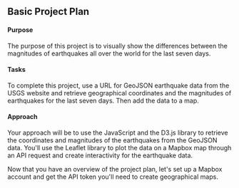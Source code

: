 ## Basic Project Plan

#### Purpose

The purpose of this project is to visually show the differences between the magnitudes of earthquakes all over the world for the last seven days.

#### Tasks

To complete this project, use a URL for GeoJSON earthquake data from the USGS website and retrieve geographical coordinates and the magnitudes of earthquakes for the last seven days. Then add the data to a map.

#### Approach

Your approach will be to use the JavaScript and the D3.js library to retrieve the coordinates and magnitudes of the earthquakes from the GeoJSON data. You'll use the Leaflet library to plot the data on a Mapbox map through an API request and create interactivity for the earthquake data.

Now that you have an overview of the project plan, let's set up a Mapbox account and get the API token you'll need to create geographical maps.